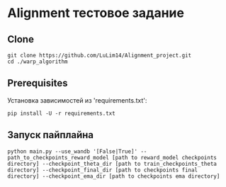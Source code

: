 # Alignment тестовое задание

## Clone
```
git clone https://github.com/LuLim14/Alignment_project.git
cd ./warp_algorithm
```

## Prerequisites

Установка зависимостей из 'requirements.txt':
```
pip install -U -r requirements.txt
```

## Запуск пайплайна
```
python main.py --use_wandb '[False|True]' --path_to_checkpoints_reward_model [path to reward_model checkpoints directory] --checkpoint_theta_dir [path to train_checkpoints_theta directory] --checkpoint_final_dir [path to checkpoints final directory] --checkpoint_ema_dir [path to checkpoints ema directory]
```
